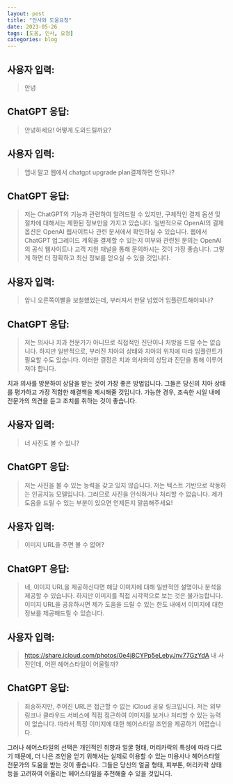 ```yaml
---
layout: post
title: "인사와 도움요청"
date: 2023-05-26
tags: [도움, 인사, 요청]
categories: blog
---
```


## 사용자 입력:
> 안녕

## ChatGPT 응답:
> 안녕하세요! 어떻게 도와드릴까요?

## 사용자 입력:
> 앱내 말고 웹에서 chatgpt upgrade plan결제하면 안되나?

## ChatGPT 응답:
> 저는 ChatGPT의 기능과 관련하여 알려드릴 수 있지만, 구체적인 결제 옵션 및 절차에 대해서는 제한된 정보만을 가지고 있습니다. 일반적으로 OpenAI의 결제 옵션은 OpenAI 웹사이트나 관련 문서에서 확인하실 수 있습니다. 웹에서 ChatGPT 업그레이드 계획을 결제할 수 있는지 여부와 관련된 문의는 OpenAI의 공식 웹사이트나 고객 지원 채널을 통해 문의하시는 것이 가장 좋습니다. 그렇게 하면 더 정확하고 최신 정보를 얻으실 수 있을 것입니다.

## 사용자 입력:
> 앞니 오른쪽이빨을 보철했었는데, 부러져서 한달 넘었어 임플란트해야되나?

## ChatGPT 응답:
> 저는 의사나 치과 전문가가 아니므로 직접적인 진단이나 처방을 드릴 수는 없습니다. 하지만 일반적으로, 부러진 치아의 상태와 치아의 위치에 따라 임플란트가 필요할 수도 있습니다. 이러한 결정은 치과 의사와의 상담과 진단을 통해 이루어져야 합니다.

치과 의사를 방문하여 상담을 받는 것이 가장 좋은 방법입니다. 그들은 당신의 치아 상태를 평가하고 가장 적합한 해결책을 제시해줄 것입니다. 가능한 경우, 조속한 시일 내에 전문가의 의견을 듣고 조치를 취하는 것이 좋습니다.

## 사용자 입력:
> 너 사진도 볼 수 있니?

## ChatGPT 응답:
> 저는 사진을 볼 수 있는 능력을 갖고 있지 않습니다. 저는 텍스트 기반으로 작동하는 인공지능 모델입니다. 그러므로 사진을 인식하거나 처리할 수 없습니다. 제가 도움을 드릴 수 있는 부분이 있으면 언제든지 말씀해주세요!

## 사용자 입력:
> 이미지 URL을 주면 볼 수 없어?

## ChatGPT 응답:
> 네, 이미지 URL을 제공하신다면 해당 이미지에 대해 일반적인 설명이나 분석을 제공할 수 있습니다. 하지만 이미지를 직접 시각적으로 보는 것은 불가능합니다. 이미지 URL을 공유하시면 제가 도움을 드릴 수 있는 한도 내에서 이미지에 대한 정보를 제공해드릴 수 있습니다.

## 사용자 입력:
> https://share.icloud.com/photos/0e4j8CYPp5eLebyJnv77GzYdA 내 사진인데, 어떤 헤어스타일이 어울릴까?

## ChatGPT 응답:
> 죄송하지만, 주어진 URL은 접근할 수 없는 iCloud 공유 링크입니다. 저는 외부 링크나 클라우드 서비스에 직접 접근하여 이미지를 보거나 처리할 수 있는 능력이 없습니다. 따라서 특정 이미지에 대한 헤어스타일 조언을 제공하기 어렵습니다.

그러나 헤어스타일의 선택은 개인적인 취향과 얼굴 형태, 머리카락의 특성에 따라 다르기 때문에, 더 나은 조언을 얻기 위해서는 실제로 이용할 수 있는 미용사나 헤어스타일 전문가의 도움을 받는 것이 좋습니다. 그들은 당신의 얼굴 형태, 피부톤, 머리카락 상태 등을 고려하여 어울리는 헤어스타일을 추천해줄 수 있을 것입니다.

